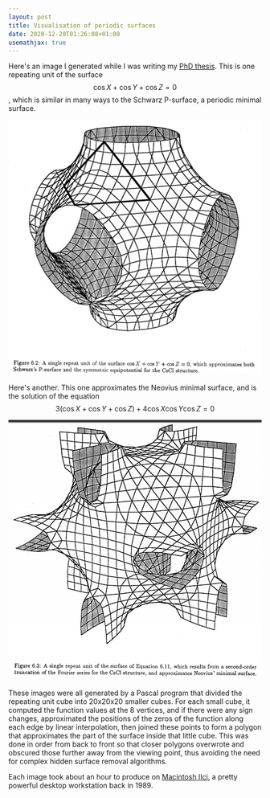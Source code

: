 ```yaml
---
layout: post
title: Visualisation of periodic surfaces
date: 2020-12-20T01:26:08+01:00
usemathjax: true
---
```


Here's an image I generated while I was writing my [PhD thesis][thesis]. This is
one repeating unit of the surface $$ \cos X + \cos Y + \cos Z = 0 $$, which is
similar in many ways to the Schwarz P-surface, a periodic minimal surface.

![The surface cosX + cosY + cosZ = 0](/images/Schwarz-P-Surface.png)

Here's another. This one approximates the Neovius minimal surface, and is
the solution of the equation
$$
3 ( \cos X + \cos Y + \cos Z ) + 4 \cos X \cos Y \cos Z = 0
$$

![Not quite the Neovius surface](/images/Neovius-Surface.png)

These images were all generated by a Pascal program that divided the repeating
unit cube into 20x20x20 smaller cubes. For each small cube, it computed the
function values at the 8 vertices, and if there were any sign changes,
approximated the positions of the zeros of the function along each edge by
linear interpolation, then joined these points to form a polygon that
approximates the part of the surface inside that little cube. This was done in
order from back to front so that closer polygons overwrote and obscured those
further away from the viewing point, thus avoiding the need for complex hidden
surface removal algorithms.

Each image took about an hour to produce on [Macintosh IIci][], a pretty powerful
desktop workstation back in 1989.

[thesis]: https://openresearch-repository.anu.edu.au/handle/1885/49316
[Macintosh IIci]: https://en.wikipedia.org/wiki/Macintosh_IIci
